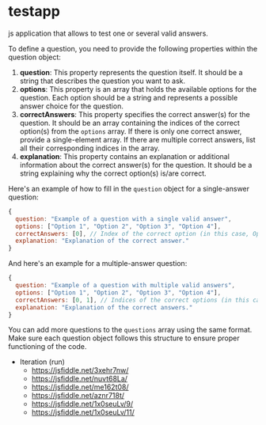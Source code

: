 # testapp
js application that allows to test one or several valid answers.


To define a question, you need to provide the following properties within the question object:

1. **question**: This property represents the question itself. It should be a string that describes the question you want to ask.
2. **options**: This property is an array that holds the available options for the question. Each option should be a string and represents a possible answer choice for the question.
3. **correctAnswers**: This property specifies the correct answer(s) for the question. It should be an array containing the indices of the correct option(s) from the `options` array. If there is only one correct answer, provide a single-element array. If there are multiple correct answers, list all their corresponding indices in the array.
4. **explanation**: This property contains an explanation or additional information about the correct answer(s) for the question. It should be a string explaining why the correct option(s) is/are correct.

Here's an example of how to fill in the `question` object for a single-answer question:

```javascript
{
  question: "Example of a question with a single valid answer",
  options: ["Option 1", "Option 2", "Option 3", "Option 4"],
  correctAnswers: [0], // Index of the correct option (in this case, Option 1)
  explanation: "Explanation of the correct answer."
}
```

And here's an example for a multiple-answer question:

```javascript
{
  question: "Example of a question with multiple valid answers",
  options: ["Option 1", "Option 2", "Option 3", "Option 4"],
  correctAnswers: [0, 1], // Indices of the correct options (in this case, Option 1 and Option 2)
  explanation: "Explanation of the correct answers."
}
```

You can add more questions to the `questions` array using the same format. Make sure each question object follows this structure to ensure proper functioning of the code.


- Iteration (run)
  - https://jsfiddle.net/3xehr7nw/
  - https://jsfiddle.net/nuvt68La/
  - https://jsfiddle.net/me162t08/
  - https://jsfiddle.net/aznr718t/
  - https://jsfiddle.net/1x0seuLv/9/
  - https://jsfiddle.net/1x0seuLv/11/
